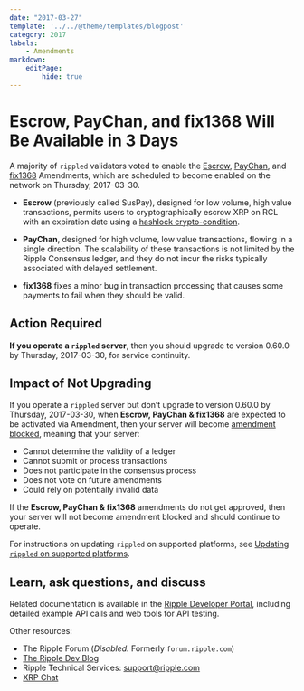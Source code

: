 ```yaml
---
date: "2017-03-27"
template: '../../@theme/templates/blogpost'
category: 2017
labels:
    - Amendments
markdown:
    editPage:
        hide: true
---
```

# Escrow, PayChan, and fix1368 Will Be Available in 3 Days

A majority of `rippled` validators voted to enable the [Escrow](https://ripple.com/build/amendments/#escrow), [PayChan](https://ripple.com/build/amendments/#paychan), and [fix1368](https://ripple.com/build/amendments/#fix1368) Amendments, which are scheduled to become enabled on the network on Thursday, 2017-03-30.

* **Escrow** (previously called SusPay), designed for low volume, high value transactions, permits users to cryptographically escrow XRP on RCL with an expiration date using a [hashlock crypto-condition](https://interledgerjs.github.io/five-bells-condition/jsdoc/).

* **PayChan**, designed for high volume, low value transactions, flowing in a single direction. The scalability of these transactions is not limited by the Ripple Consensus ledger, and they do not incur the risks typically associated with delayed settlement.

* **fix1368** fixes a minor bug in transaction processing that causes some payments to fail when they should be valid.


## Action Required

**If you operate a `rippled` server**, then you should upgrade to version 0.60.0 by Thursday, 2017-03-30, for service continuity.

## Impact of Not Upgrading

If you operate a `rippled` server but don’t upgrade to version 0.60.0 by Thursday, 2017-03-30, when **Escrow, PayChan & fix1368** are expected to be activated via Amendment, then your server will become [amendment blocked](https://ripple.com/build/amendments/#amendment-blocked), meaning that your server:

* Cannot determine the validity of a ledger
* Cannot submit or process transactions
* Does not participate in the consensus process
* Does not vote on future amendments
* Could rely on potentially invalid data

If the **Escrow, PayChan & fix1368** amendments do not get approved, then your server will not become amendment blocked and should continue to operate.

For instructions on updating `rippled` on supported platforms, see [Updating `rippled` on supported platforms](https://ripple.com/build/rippled-setup/#updating-rippled).

## Learn, ask questions, and discuss
Related documentation is available in the [Ripple Developer Portal](https://ripple.com/build/), including detailed example API calls and web tools for API testing.

Other resources:

* The Ripple Forum (_Disabled._ Formerly `forum.ripple.com`)
* [The Ripple Dev Blog](https://developers.ripple.com/blog/)
* Ripple Technical Services: <support@ripple.com>
* [XRP Chat](http://www.xrpchat.com/)
